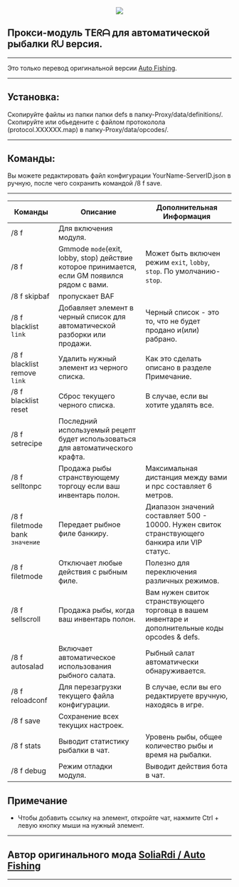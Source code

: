 <p align="center"><img src="https://github.com/war100ck/others/blob/master/terabooxlogo.svg"></p>

## Прокси-модуль TEᖇᗩ для автоматической рыбалки ᖇᑌ версия.

---

Это только перевод оригинальной версии [Auto Fishing](https://github.com/SoliaRdi/auto-fishing).

---

## Установка:
Скопируйте файлы из папки папки defs в папку-Proxy/data/definitions/.
Скопируйте или обьедените с файлом протоколола (protocol.ХХХХХХ.map) в папку-Proxy/data/opcodes/.

---

## Команды:
Вы можете редактировать файл конфигурации YourName-ServerID.json в ручную, после чего сохранить командой /8 f save.

---

| Команды | Описание | Дополнительная Информация
| ------------- | ------------- | ------------- |
| /8 f | Для включения модуля. |  |	
| /8 f | Gmmode `mode`(exit, lobby, stop) действие которое принимается, если GM появился рядом с вами. | Может быть включен режим `exit`, `lobby`, `stop`. По умолчанию-`stop`. |
| /8 f skipbaf | пропускает BAF | |
| /8 f blacklist `link` | Добавляет элемент в черный список для автоматической разборки или продажи. | Черный список - это то, что не будет продано и(или) рабрано. |
| /8 f blacklist remove `link` | Удалить нужный элемент из черного списка. | Как это сделать описано в разделе Примечание. |
| /8 f blacklist reset | Сброс текущего черного списка. | В случае, если вы хотите удалять все. |
| /8 f setrecipe | Последний используемый рецепт будет использоваться для автоматического крафта. | |
| /8 f selltonpc | Продажа рыбы странствующему торгоцу если ваш инвентарь полон. | Максимальная дистанция между вами и npc составляет 6 метров. |
| /8 f filetmode bank `значение` | Передает рыбное филе банкиру. | Диапазон значений составляет 500 - 10000. Нужен свиток странствующего банкира или VIP статус. |
| /8 f filetmode | Отключает любые действия с рыбным филе. | Полезно для переключения различных режимов. |
| /8 f sellscroll | Продажа рыбы, когда ваш инвентарь полон. | Вам нужен свиток странствующего торговца в вашем инвентаре и дополнительные коды opcodes & defs. |
| /8 f autosalad | Включает автоматическое использования рыбного салата. | Рыбный салат автоматически обнаруживается. |
| /8 f reloadconf | Для перезагрузки текущего файла конфигурации. | В случае, если вы его редактируете вручную, находясь в игре. |
| /8 f save | Сохранение всех текущих настроек. |
| /8 f stats | Выводит статистику рыбалки в чат. | Уровень рыбы, общее количество рыбы и время на рыбалки. |
| /8 f debug | Режим отладки модуля. | Выводит действия бота в чат. |

## Примечание

- Чтобы добавить ссылку на элемент, откройте чат, нажмите Ctrl + левую кнопку мыши на нужный элемент.
---
## Автор оригинального мода [SoliaRdi / Auto Fishing](https://github.com/SoliaRdi/auto-fishing)
---
